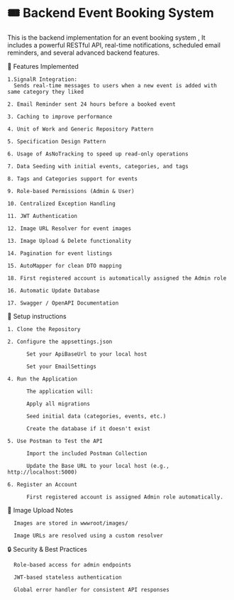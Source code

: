 # 🎟️ Backend Event Booking System 
This is the backend implementation for an event booking system , It includes a powerful RESTful API, real-time notifications, scheduled email reminders, and several advanced backend features.


🚀 Features Implemented

    1.SignalR Integration:
      Sends real-time messages to users when a new event is added with same category they liked
      
    2. Email Reminder sent 24 hours before a booked event
    
    3. Caching to improve performance
    
    4. Unit of Work and Generic Repository Pattern
    
    5. Specification Design Pattern
    
    6. Usage of AsNoTracking to speed up read-only operations
    
    7. Data Seeding with initial events, categories, and tags
    
    8. Tags and Categories support for events
    
    9. Role-based Permissions (Admin & User)
    
    10. Centralized Exception Handling
    
    11. JWT Authentication
    
    12. Image URL Resolver for event images
    
    13. Image Upload & Delete functionality
    
    14. Pagination for event listings
    
    15. AutoMapper for clean DTO mapping
    
    18. First registered account is automatically assigned the Admin role
    
    16. Automatic Update Database 
    
    17. Swagger / OpenAPI Documentation

🧪 Setup instructions
    
    1. Clone the Repository
    
    2. Configure the appsettings.json
    
          Set your ApiBaseUrl to your local host
     
          Set your EmailSettings
    
    4. Run the Application
    
          The application will:
      
          Apply all migrations
      
          Seed initial data (categories, events, etc.)
      
          Create the database if it doesn't exist
    
    5. Use Postman to Test the API
     
          Import the included Postman Collection
    
          Update the Base URL to your local host (e.g., http://localhost:5000)
    
    6. Register an Account
    
          First registered account is assigned Admin role automatically.


📁 Image Upload Notes

      Images are stored in wwwroot/images/
  
      Image URLs are resolved using a custom resolver


🔒 Security & Best Practices

      Role-based access for admin endpoints
  
      JWT-based stateless authentication
  
      Global error handler for consistent API responses
